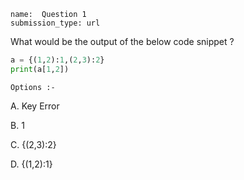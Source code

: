 ﻿```ngMeta
name:  Question 1 
submission_type: url
```

What would be the output of the below code snippet ?

```python
a = {(1,2):1,(2,3):2}
print(a[1,2])
 ```

`Options :- `

A.	 Key Error

B.	 1

C.	 {(2,3):2}

D.	 {(1,2):1}
